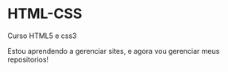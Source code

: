 # HTML-CSS
 Curso HTML5 e css3

Estou aprendendo a gerenciar sites, e agora vou gerenciar meus repositorios!
